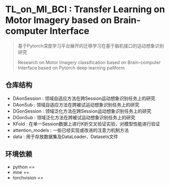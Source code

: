 # TL_on_MI_BCI : Transfer Learning on Motor Imagery based on Brain-computer Interface

> 基于Pytorch深度学习平台展开的迁移学习在基于脑机接口的运动想象识别研究
>
> Research on Motor Imagery classification based on Brain-computer Interface based on Pytorch deep learning paltform


## 仓库结构
  - DAonSession : 领域自适应方法在跨Session运动想象识别任务上的研究
  - DAonSub : 领域自适应方法在跨被试运动想象识别任务上的研究
  - DGonSession : 领域泛化方法在跨Session运动想象识别任务上的研究
  - DGonSub : 领域泛化方法在跨被试运动想象识别任务上的研究
  - KFold : 在单一Session数据上进行K折交叉验证实验，对模型性能进行验证
  - attention_models : 一些已经实现或改进的注意力机制方法
  - data : 用于存放数据集及DataLoader、Datasets文件
  
## 环境依赖
  - python ==
  - mne ==
  - torchvision ==
